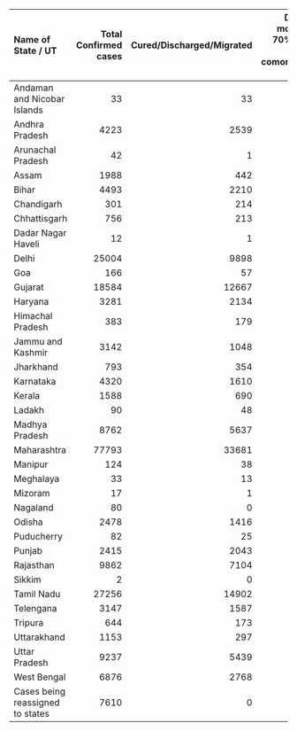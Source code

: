 | Name of State / UT               |   Total Confirmed cases |   Cured/Discharged/Migrated |   Deaths ( more than 70% cases due to comorbidities ) |
|:---------------------------------|------------------------:|----------------------------:|------------------------------------------------------:|
| Andaman and Nicobar Islands      |                      33 |                          33 |                                                     0 |
| Andhra Pradesh                   |                    4223 |                        2539 |                                                    71 |
| Arunachal Pradesh                |                      42 |                           1 |                                                     0 |
| Assam                            |                    1988 |                         442 |                                                     4 |
| Bihar                            |                    4493 |                        2210 |                                                    29 |
| Chandigarh                       |                     301 |                         214 |                                                     5 |
| Chhattisgarh                     |                     756 |                         213 |                                                     2 |
| Dadar Nagar Haveli               |                      12 |                           1 |                                                     0 |
| Delhi                            |                   25004 |                        9898 |                                                   650 |
| Goa                              |                     166 |                          57 |                                                     0 |
| Gujarat                          |                   18584 |                       12667 |                                                  1155 |
| Haryana                          |                    3281 |                        2134 |                                                    24 |
| Himachal Pradesh                 |                     383 |                         179 |                                                     5 |
| Jammu and Kashmir                |                    3142 |                        1048 |                                                    35 |
| Jharkhand                        |                     793 |                         354 |                                                     6 |
| Karnataka                        |                    4320 |                        1610 |                                                    57 |
| Kerala                           |                    1588 |                         690 |                                                    14 |
| Ladakh                           |                      90 |                          48 |                                                     1 |
| Madhya Pradesh                   |                    8762 |                        5637 |                                                   377 |
| Maharashtra                      |                   77793 |                       33681 |                                                  2710 |
| Manipur                          |                     124 |                          38 |                                                     0 |
| Meghalaya                        |                      33 |                          13 |                                                     1 |
| Mizoram                          |                      17 |                           1 |                                                     0 |
| Nagaland                         |                      80 |                           0 |                                                     0 |
| Odisha                           |                    2478 |                        1416 |                                                     7 |
| Puducherry                       |                      82 |                          25 |                                                     0 |
| Punjab                           |                    2415 |                        2043 |                                                    47 |
| Rajasthan                        |                    9862 |                        7104 |                                                   213 |
| Sikkim                           |                       2 |                           0 |                                                     0 |
| Tamil Nadu                       |                   27256 |                       14902 |                                                   220 |
| Telengana                        |                    3147 |                        1587 |                                                   105 |
| Tripura                          |                     644 |                         173 |                                                     0 |
| Uttarakhand                      |                    1153 |                         297 |                                                    10 |
| Uttar Pradesh                    |                    9237 |                        5439 |                                                   245 |
| West Bengal                      |                    6876 |                        2768 |                                                   355 |
| Cases being reassigned to states |                    7610 |                           0 |                                                     0 |
